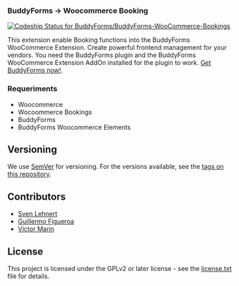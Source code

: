 ### BuddyForms -> Woocommerce Booking

[ ![Codeship Status for BuddyForms/BuddyForms-WooCommerce-Bookings](https://app.codeship.com/projects/86d50fe0-c328-0136-40ea-068f70390d23/status?branch=master)](https://app.codeship.com/projects/313896)

This extension enable Booking functions into the BuddyForms WooCommerce Extension. Create powerful frontend management for your vendors.
You need the BuddyForms plugin and the BuddyForms WooCommerce Extension AddOn installed for the plugin to work. <a href="http://buddyforms.com" target="_blank">Get BuddyForms now!</a>.

### Requeriments
* Woocommerce
* Wocoommerce Bookings
* BuddyForms
* BuddyForms Woocommerce Elements


## Versioning
We use [SemVer](http://semver.org/) for versioning. For the versions available, see the [tags on this repository](https://github.com/gfirem/akamai-release-node/tags). 

## Contributors
* [Sven Lehnert](https://github.com/svenl77)
* [Guillermo Figueroa](https://github.com/gfirem)
* [Victor Marin](https://github.com/marin250189)

## License

This project is licensed under the GPLv2 or later license - see the [license.txt](LICENSE) file for details.
